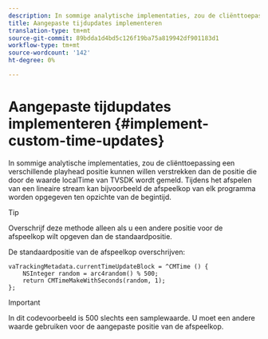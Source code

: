```yaml
---
description: In sommige analytische implementaties, zou de cliënttoepassing een verschillende playhead positie kunnen willen verstrekken dan de positie die door de waarde localTime van TVSDK wordt gemeld. Tijdens het afspelen van een lineaire stream kan bijvoorbeeld de afspeelkop van elk programma worden opgegeven ten opzichte van de begintijd.
title: Aangepaste tijdupdates implementeren
translation-type: tm+mt
source-git-commit: 89bdda1d4bd5c126f19ba75a819942df901183d1
workflow-type: tm+mt
source-wordcount: '142'
ht-degree: 0%

---
```



# Aangepaste tijdupdates implementeren {#implement-custom-time-updates}

In sommige analytische implementaties, zou de cliënttoepassing een verschillende playhead positie kunnen willen verstrekken dan de positie die door de waarde localTime van TVSDK wordt gemeld. Tijdens het afspelen van een lineaire stream kan bijvoorbeeld de afspeelkop van elk programma worden opgegeven ten opzichte van de begintijd.

>[!TIP]
>
>Overschrijf deze methode alleen als u een andere positie voor de afspeelkop wilt opgeven dan de standaardpositie.

De standaardpositie van de afspeelkop overschrijven:

```
vaTrackingMetadata.currentTimeUpdateBlock = ^CMTime () { 
    NSInteger random = arc4random() % 500;  
    return CMTimeMakeWithSeconds(random, 1); 
};
```

>[!IMPORTANT]
>
>In dit codevoorbeeld is 500 slechts een samplewaarde. U moet een andere waarde gebruiken voor de aangepaste positie van de afspeelkop.